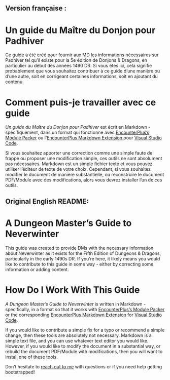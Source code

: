 Version française :
---

# Un guide du Maître du Donjon pour Padhiver

Ce guide a été créé pour fournir aux MD les informations nécessaires sur Padhiver tel qu’il existe pour la 5e édition de Donjons & Dragons, en particulier au début des années 1490 DR.
Si vous êtes ici, cela signifie probablement que vous souhaitez contribuer à ce guide d’une manière ou d’une autre, soit en corrigeant certaines informations, soit en ajoutant du contenu.

# Comment puis-je travailler avec ce guide

*Un guide du Maître du Donjon pour Padhiver* est écrit en Markdown - spécifiquement, dans un format qui fonctionne avec [EncounterPlus’s Module Packer](https://github.com/encounterplus/module-packer) ou l’[EncounterPlus Markdown Extension ](https://marketplace.visualstudio.com/items?itemName=JacobJohnston.encounterplus-markdown) pour [Visual Studio Code](https://code.visualstudio.com).

Si vous souhaitez apporter une correction comme une simple faute de frappe ou proposer une modification simple, ces outils ne sont absolument pas nécessaires. Markdown est un simple fichier texte et vous pouvez utiliser l’éditeur de texte de votre choix. Cependant, si vous souhaitez modifier le document de manière substantielle, ou reconstruire le document PDF/Module avec des modifications, alors vous devrez installer l’un de ces outils.


Original English README:
---

# A Dungeon Master’s Guide to Neverwinter

This guide was created to provide DMs with the necessary information about Neverwinter as it exists for the Fifth Edition of Dungeons & Dragons, particularly in the early 1490s DR. If you’re here, it likely means you would like to contribute to this guide in some way - either by correcting some information or adding content.

# How Do I Work With This Guide

*A Dungeon Master’s Guide to Neverwinter* is written in Markdown - specifically, in a format so that it works with [EncounterPlus’s Module Packer](https://github.com/encounterplus/module-packer) or the corresponding [EncounterPlus Markdown Extension](https://marketplace.visualstudio.com/items?itemName=JacobJohnston.encounterplus-markdown) for [Visual Studio Code](https://code.visualstudio.com).

If you would like to contribute a simple fix for a typo or recommend a simple change, then these tools are absolutely not necessary. Markdown is a simple text file, and you can use whatever text editor you would like. However, if you would like to modify the document in a substantial way, or rebuild the document PDF/Module with modifications, then you will want to install one of these tools.

Don’t hesitate to [reach out to me](https://inchoatethoughts.com/contact) with questions or if you need help getting bootstrapped!